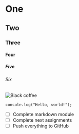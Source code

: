 # One
## Two
### Three
#### Four
##### Five
###### Six

![Black coffee](https://www.google.com/imgres?q=black%20coffee%20image&imgurl=https%3A%2F%2Frender.fineartamerica.com%2Fimages%2Fimages-profile-flow%2F400%2Fimages%2Fartworkimages%2Fmediumlarge%2F2%2Fcoffee-in-glass-jrj-photo.jpg&imgrefurl=https%3A%2F%2Fphotos.com%2Fart%2Fphotographs%2Fblack%2Bcoffee&docid=NS_yqWXjsdIStM&tbnid=qPYy0BR3LWqiOM&vet=12ahUKEwiwy5-B6_SFAxUmRPEDHT-jC544ChAzegQIbhAA..i&w=544&h=400&hcb=2&ved=2ahUKEwiwy5-B6_SFAxUmRPEDHT-jC544ChAzegQIbhAA)

```
console.log("Hello, world!");

```

- [ ] Complete markdown module
- [ ] Complete next assignments
- [ ] Push everything to GitHub
